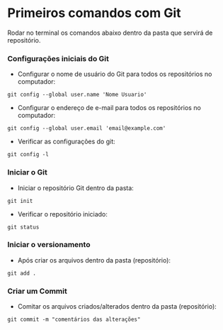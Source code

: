 # Primeiros comandos com Git
Rodar no terminal os comandos abaixo dentro da pasta que servirá de repositório.

### Configurações iniciais do Git
 - Configurar o nome de usuário do Git para todos os repositórios no computador:
```
git config --global user.name 'Nome Usuario'
```
 - Configurar o endereço de e-mail para todos os repositórios no computador:
```
git config --global user.email 'email@example.com'
```
 - Verificar as configurações do git:
```
git config -l
```

### Iniciar o Git
 - Iniciar o repositório Git dentro da pasta:
```
git init
```
 - Verificar o repositório iniciado:
```
git status
```

### Iniciar o versionamento
 - Após criar os arquivos dentro da pasta (repositório):
```
git add .
```

### Criar um Commit
 - Comitar os arquivos criados/alterados dentro da pasta (repositório):
```
git commit -m "comentários das alterações"
```

